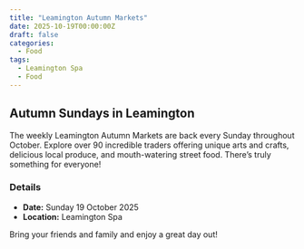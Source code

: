 ```yaml
---
title: "Leamington Autumn Markets"
date: 2025-10-19T00:00:00Z
draft: false
categories:
  - Food
tags:
  - Leamington Spa
  - Food
---
```


## Autumn Sundays in Leamington

The weekly Leamington Autumn Markets are back every Sunday throughout October. Explore over 90 incredible traders offering unique arts and crafts, delicious local produce, and mouth-watering street food. There’s truly something for everyone!

### Details
- **Date:** Sunday 19 October 2025
- **Location:** Leamington Spa

Bring your friends and family and enjoy a great day out!